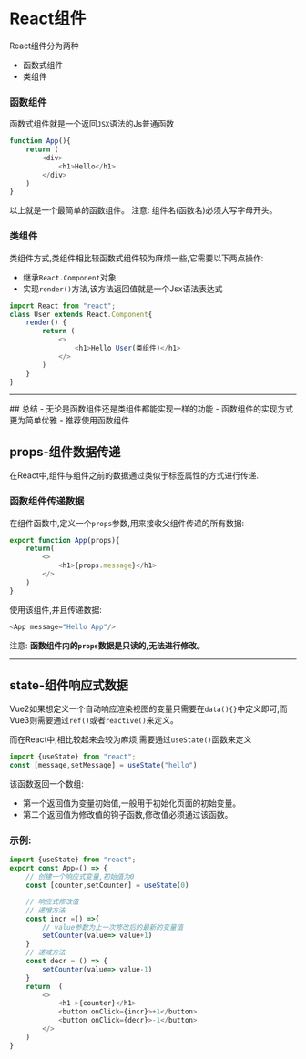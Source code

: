 # React组件
 React组件分为两种
 - 函数式组件
 - 类组件

### 函数组件
函数式组件就是一个返回`JSX`语法的Js普通函数
```javascript
function App(){
    return (
        <div>
            <h1>Hello</h1>
        </div>
    )
}
```
以上就是一个最简单的函数组件。
注意: 组件名(函数名)必须大写字母开头。

### 类组件
类组件方式,类组件相比较函数式组件较为麻烦一些,它需要以下两点操作:
- 继承`React.Component`对象
- 实现`render()`方法,该方法返回值就是一个Jsx语法表达式
```javascript
import React from "react";
class User extends React.Component{
    render() {
        return (
            <>
                <h1>Hello User(类组件)</h1>
            </>
        )
    }
}
```
<hr>
## 总结
- 无论是函数组件还是类组件都能实现一样的功能
- 函数组件的实现方式更为简单优雅
- 推荐使用函数组件

## props-组件数据传递
在React中,组件与组件之前的数据通过类似于标签属性的方式进行传递.
### 函数组件传递数据
在组件函数中,定义一个`props`参数,用来接收父组件传递的所有数据:
```javascript
export function App(props){
    return(
        <>
            <h1>{props.message}</h1>
        </>
    )
}
```
使用该组件,并且传递数据:
```javascript
<App message="Hello App"/>
```
注意: **函数组件内的`props`数据是只读的,无法进行修改。**

<hr>

## state-组件响应式数据
Vue2如果想定义一个自动响应渲染视图的变量只需要在`data(){}`中定义即可,而Vue3则需要通过`ref()`或者`reactive()`来定义。

而在React中,相比较起来会较为麻烦,需要通过`useState()`函数来定义
```javascript
import {useState} from "react";
const [message,setMessage] = useState("hello")
```
该函数返回一个数组:
- 第一个返回值为变量初始值,一般用于初始化页面的初始变量。
- 第二个返回值为修改值的钩子函数,修改值必须通过该函数。
### 示例:
```javascript
import {useState} from "react";
export const App=() => {
    // 创建一个响应式变量,初始值为0
    const [counter,setCounter] = useState(0)

    // 响应式修改值
    // 递增方法
    const incr =() =>{
        // value参数为上一次修改后的最新的变量值
        setCounter(value=> value+1)
    }
    // 递减方法
    const decr = () => {
        setCounter(value=> value-1)
    }
    return  (
        <>
            <h1 >{counter}</h1>
            <button onClick={incr}>+1</button>
            <button onClick={decr}>-1</button>
        </>
    )
}
```